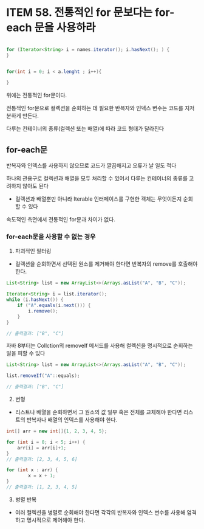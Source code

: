 # ITEM 58. 전통적인 for 문보다는 for-each 문을 사용하라

```java

for (Iterator<String> i = names.iterator(); i.hasNext(); ) {
}


for(int i = 0; i < a.lenght ; i++){
    
}
```

위에는 전통적인 for문이다.

전통적인 for문으로 컬렉션을 순회하는 데 필요한 반복자와 인덱스 변수는 코드를 지저분하게 만든다.

다루는 컨테이너의 종류(컬렉션 또는 배열)에 따라 코드 형태가 달라진다

## for-each문

반복자와 인덱스를 사용하지 않으므로 코드가 깔끔해지고 오류가 날 일도 적다

하나의 관용구로 컬렉션과 배열을 모두 처리할 수 있어서 다루는 컨테이너의 종류를 고려하지 않아도 된다
- 컬렉션과 배열뿐만 아니라 Iterable 인터페이스를 구현한 객체는 무엇이든지 순회할 수 있다

속도적인 측면에서 전통적인 for문과 차이가 없다.

### for-each문을 사용할 수 없는 경우

1. 파괴적인 필터링
- 컬렉션을 순회하면서 선택된 원소를 제거해야 한다면 반복자의 remove를 호출해야 한다.
```java
List<String> list = new ArrayList<>(Arrays.asList("A", "B", "C"));

Iterator<String> i = list.iterator();
while (i.hasNext()) {
    if ("A".equals(i.next())) {
        i.remove();
    }
}

// 출력결과: ["B", "C"]
```

자바 8부터는 Collction의 removeIf 메서드를 사용해 컬렉션을 명시적으로 순회하는 일을 피할 수 있다

```java
List<String> list = new ArrayList<>(Arrays.asList("A", "B", "C"));

list.removeIf("A"::equals);

// 출력결과: ["B", "C"]
```

2. 변형
- 리스트나 배열을 순회하면서 그 원소의 값 일부 혹은 전체를 교체해야 한다면 리스트의 반복자나 배열의 인덱스를 사용해야 한다.
```java
int[] arr = new int[]{1, 2, 3, 4, 5};

for (int i = 0; i < 5; i++) {
    arr[i] = arr[i]+1;
}
// 출력결과: [2, 3, 4, 5, 6]

for (int x : arr) {
        x = x + 1;
}
// 출력결과: [1, 2, 3, 4, 5]

```

3. 병렬 반복
- 여러 컬렉션을 병렬로 순회해야 한다면 각각의 반복자와 인덱스 변수를 사용해 엄격하고 명시적으로 제어해야 한다.
